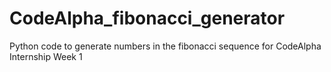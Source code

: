 # CodeAlpha_fibonacci_generator
Python code to generate numbers in the fibonacci sequence for CodeAlpha Internship Week 1
